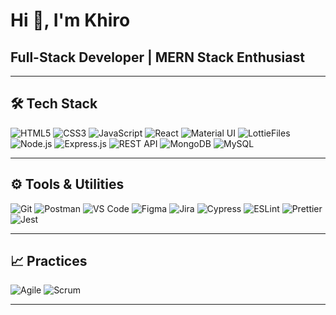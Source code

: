 # Hi 👋, I'm Khiro  
## Full-Stack Developer | MERN Stack Enthusiast

---

## 🛠️ Tech Stack

![HTML5](https://img.shields.io/badge/HTML5-E34F26?style=flat-square&logo=html5&logoColor=white) ![CSS3](https://img.shields.io/badge/CSS3-1572B6?style=flat-square&logo=css3&logoColor=white) ![JavaScript](https://img.shields.io/badge/JavaScript-F7DF1E?style=flat-square&logo=javascript&logoColor=black) ![React](https://img.shields.io/badge/React-20232A?style=flat-square&logo=react&logoColor=61DAFB) ![Material UI](https://img.shields.io/badge/Material_UI-007FFF?style=flat-square&logo=mui&logoColor=white) ![LottieFiles](https://img.shields.io/badge/LottieFiles-FF6EA1?style=flat-square&logo=lottiefiles&logoColor=white) ![Node.js](https://img.shields.io/badge/Node.js-339933?style=flat-square&logo=node.js&logoColor=white) ![Express.js](https://img.shields.io/badge/Express.js-000000?style=flat-square&logo=express&logoColor=white) ![REST API](https://img.shields.io/badge/REST_API-009688?style=flat-square) ![MongoDB](https://img.shields.io/badge/MongoDB-47A248?style=flat-square&logo=mongodb&logoColor=white) ![MySQL](https://img.shields.io/badge/MySQL-00758F?style=flat-square&logo=mysql&logoColor=white)

---

## ⚙️ Tools & Utilities

![Git](https://img.shields.io/badge/Git-F05032?style=flat-square&logo=git&logoColor=white) ![Postman](https://img.shields.io/badge/Postman-FF6C37?style=flat-square&logo=postman&logoColor=white) ![VS Code](https://img.shields.io/badge/VS_Code-007ACC?style=flat-square&logo=visual-studio-code&logoColor=white) ![Figma](https://img.shields.io/badge/Figma-F24E1E?style=flat-square&logo=figma&logoColor=white) ![Jira](https://img.shields.io/badge/Jira-0052CC?style=flat-square&logo=jira&logoColor=white) ![Cypress](https://img.shields.io/badge/Cypress-04B38F?style=flat-square&logo=cypress&logoColor=white) ![ESLint](https://img.shields.io/badge/ESLint-4B32C3?style=flat-square&logo=eslint&logoColor=white) ![Prettier](https://img.shields.io/badge/Prettier-F7B93E?style=flat-square&logo=prettier&logoColor=white) ![Jest](https://img.shields.io/badge/Jest-C21325?style=flat-square&logo=jest&logoColor=white)

---

## 📈 Practices

![Agile](https://img.shields.io/badge/Agile-00ADD8?style=flat-square) ![Scrum](https://img.shields.io/badge/Scrum-00A866?style=flat-square)

---

